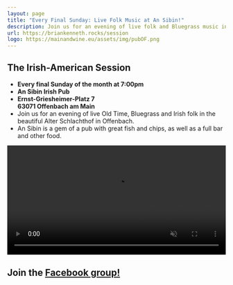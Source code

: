 ```yaml
---
layout: page
title: "Every Final Sunday: Live Folk Music at An Sibin!"
description: Join us for an evening of live folk and Bluegrass music in the beautiful Alter Schlachthof in Offenbach.
url: https://briankenneth.rocks/session
logo: https://mainandwine.eu/assets/img/pubOF.png
---
```


## The Irish-American Session
- __Every final Sunday of the month at 7:00pm__
- __An Sibin Irish Pub__
- __Ernst-Griesheimer-Platz 7__  
  __63071 Offenbach am Main__
- Join us for an evening of live Old Time, Bluegrass and Irish folk in the beautiful Alter Schlachthof in Offenbach.
- An Sibin is a gem of a pub with great fish and chips, as well as a full bar and other food.

<video src="https://briankenneth.rocks/assets/images/sessionAnSibin.mp4" autoplay muted loop controls width="100%"></video>

## Join the [Facebook group!](https://www.facebook.com/groups/sessionoffenbach)